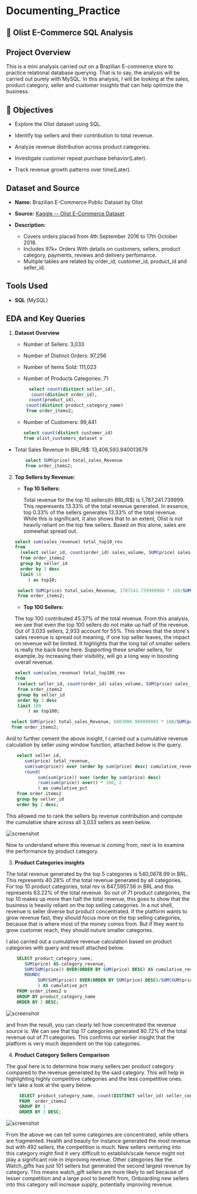 # Documenting_Practice
## 🛒 Olist E-Commerce SQL Analysis

## Project Overview
This is a mini analysis carried out on a Brazilian E-commerce store to practice relational database querying. That is to say, the analysis will be carried out purely with MySQL. In this analysis, I will be looking at the sales, product category, seller and customer insights that can help optimize the business.

## 🎯 Objectives

- Explore the Olist dataset using SQL.

- Identify top sellers and their contribution to total revenue.

- Analyze revenue distribution across product categories.

- Investigate customer repeat purchase behavior(Later).

- Track revenue growth patterns over time(Later).

## Dataset and Source

- **Name:** Brazilian E-Commerce Public Dataset by Olist
  
- **Source:** [Kaggle -- Olist E-Commerce Dataset](https://www.kaggle.com/datasets/olistbr/brazilian-ecommerce)

- **Description:**
  - Covers orders placed from 4th September 2016 to 17th October 2018.
  - Includes 97k+ Orders With details on customers, sellers, product category, payments, reviews and delivery perfomance.
  - Multiple tables are related by order_id, customer_id, product_id and seller_id.
 
## Tools Used

- **SQL** (MySQL)

## EDA and Key Queries

1. **Dataset Overview**

   - Number of Sellers: 3,033
   -  Number of Distinct Orders: 97,256
   -  Number of Items Sold: 111,023
   -  Number of Products Categories: 71
  
       ```sql
         select count(distinct seller_id), 
          count(distinct order_id),
         count(product_id),  
        count(distinct product_category_name)
        from order_items2;
      ```

   - Number of Customers: 99,441

     ```sql
     select count(distinct customer_id)
     from olist_customers_dataset o
     ```
  - Total Sales Revenue In BRL/R$: 13,406,593.940013679

    ```sql
        select SUM(price) total_sales_Revenue 
        from order_items2;
    ```
    
2. **Top Sellers by Revenue:**

   - **Top 10 Sellers:**
   
     Total revenue for the top 10 sellers(In BRL/R$) is 1,787,241.739999. This reperesents 13.33% of the total revenue generated. In essence, top 0.33% of the sellers             generates 13.33% of the total revenue. While this is significant, it also shows that to an extent, Olist is not heavily reliant on the top few sellers. Based on this          alone, sales are somewhat spread out.

   ```sql
   select sum(sales_revenue) total_top10_rev
   from 
	 (select seller_id, count(order_id) sales_volume, SUM(price) sales_Revenue 
	 from order_items2
	 group by seller_id
	 order by 3 desc
	 limit 10
		) as top10;
    ```

   ```sql
    select SUM(price) total_sales_Revenue, 1787241.739999988 * 100/SUM(price)
    from order_items2;
    ```

   - **Top 100 Sellers:**

   The top 100 contributed 45.37% of the total revenue. From this analysis, we see that even the top 100 sellers do not make up half of the revenue. Out of 3,033 sellers,       2,933 account for 55%. This shows that the store's sales revenue is spread out meaning, if one top seller leaves, the impact on revenue will be limited. It highlights       that the long tail of smaller sellers is really the back bone here. Supporting these smaller sellers, for example, by increasing their visibility, will go a long way 		in boosting overall revenue.

   ```sql
   select sum(sales_revenue) total_top100_rev
   from 
	(select seller_id, count(order_id) sales_volume, SUM(price) sales_Revenue 
	from order_items2
	group by seller_id
	order by 3 desc
	limit 100
		) as top100; 
    ```

```sql
  select SUM(price) total_sales_Revenue, 6083000.989999993 * 100/SUM(price)
  from order_items2;
  ```
   
And to further cement the above insight, I carried out a cumulative revenue calculation by seller using window function, attached below is the query.

```sql
	select seller_id,
	   sum(price) total_revenue,
	   sum(sum(price)) over (order by sum(price) desc) cumulative_revenue,
	   round(
	   		sum(sum(price)) over (order by sum(price) desc)
	   		/sum(sum(price)) over() * 100, 2
	   		) as cumulative_pct
	from order_items2
	group by seller_id
	order by 2 desc;
```

This allowed me to rank the sellers by revenue contribution and compute the cumulative share across all 3,033 sellers as seen below.

![screenshot](img/screenshot.png)

Now to understand where this revenue is coming from, next is to examine the performance by product category.

3. **Product Categories insights**

The total revenue generated by the top 5 categories is 540,0678.99 in BRL. This represents 40.28% of the total revenue generated by all categories. For top 10 product categories, total rev is 847,5957.56 in BRL and this represents 63.22% of the total revenue. So out of 71 product categories, the top 10 makes up more than half the total revenue, this goes to show that the business is heavily reliant on the top selling categories. In a nut shell, revenue is seller diverse but product concentrated. If the platform wants to grow revenue fast, they should focus more on the top selling categories, because that is where most of the money comes from. But if they want to grow customer reach, they should nuture smaller categories.

I also carried out a cumulative revenue calculation based on product categories with query and result attached below.


```sql
	SELECT product_category_name, 
	   SUM(price) AS category_revenue,
	   SUM(SUM(price)) OVER(ORDER BY SUM(price) DESC) AS cumulative_revenue,
	   ROUND(
	   		SUM(SUM(price)) OVER(ORDER BY SUM(price) DESC)/SUM(SUM(price)) OVER() * 100, 2
	   		) AS cumulative_pct
	FROM order_items2 o 
	GROUP BY product_category_name
	ORDER BY 2 DESC;

```

![screenshot](img/screenshot2.png)

and from the result, you can clearly tell how concentrated the revenue source is. We can see that top 17 categories generated 80.72% of the total revenue out of 71 categories. This confirms our earlier insight that the platform is very much dependent on the top categories.

4. **Product Category Sellers Comparison**

The goal here is to determine how many sellers per product category compared to the revenue generated by the said category. This will help in highlighting highly competitive categories and the less competitive ones. let's take a look at the query below.

   ```sql
		SELECT product_category_name, count(DISTINCT seller_id) seller_count, SUM(price) revenue 
		FROM  order_items2
		GROUP BY 1
		ORDER BY 3 DESC;
   ```

![screenshot](img/screenshot3.png)

From the above we can tell some categories are concentrated, while others are fragmented. Health and beauty for instance generated the most revenue but with 492 sellers, the competition is much. New sellers venturing into this category might find it very difficult to establish/scale hence might not play a significant role in improving revenue. Other categories like the Watch_gifts has just 101 sellers but generated the second largest revenue by category. This means watch_gift sellers are more likely to sell because of lesser competition and a large pool to benefit from, Onboarding new sellers into this category will increase supply, potentially improving revenue.
